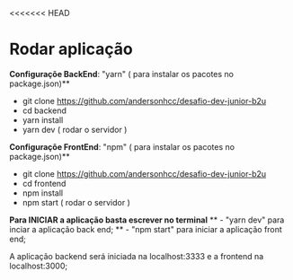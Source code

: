<<<<<<< HEAD
# Rodar aplicação # 


**Configuraçõe BackEnd**:
 "yarn" ( para instalar os pacotes no package.json)**

- git clone https://github.com/andersonhcc/desafio-dev-junior-b2u
- cd backend
- yarn install 
- yarn dev ( rodar o servidor )


**Configuraçõe FrontEnd**:
 "npm" ( para instalar os pacotes no package.json)**

- git clone https://github.com/andersonhcc/desafio-dev-junior-b2u
- cd frontend
- npm install 
- npm start ( rodar o servidor )



**Para INICIAR a aplicação basta escrever no terminal**
** - "yarn dev" para inciar a aplicação back end;
** - "npm start" para iniciar a aplicação front end;
 
 A aplicação backend será iniciada na localhost:3333 e a frontend na localhost:3000;
 